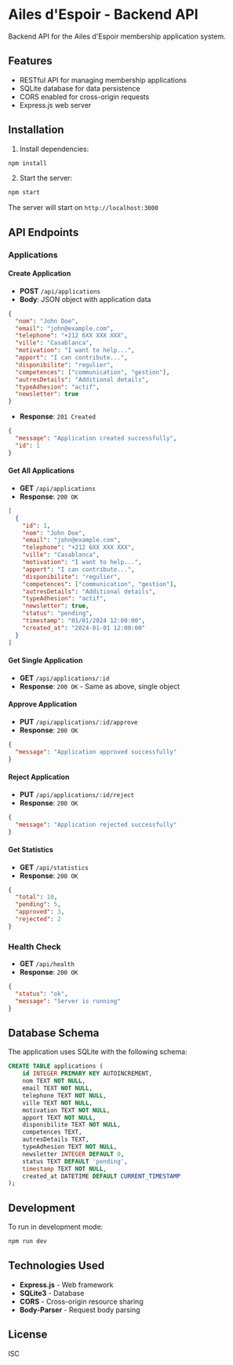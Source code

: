 # Ailes d'Espoir - Backend API

Backend API for the Ailes d'Espoir membership application system.

## Features

- RESTful API for managing membership applications
- SQLite database for data persistence
- CORS enabled for cross-origin requests
- Express.js web server

## Installation

1. Install dependencies:
```bash
npm install
```

2. Start the server:
```bash
npm start
```

The server will start on `http://localhost:3000`

## API Endpoints

### Applications

#### Create Application
- **POST** `/api/applications`
- **Body**: JSON object with application data
```json
{
  "nom": "John Doe",
  "email": "john@example.com",
  "telephone": "+212 6XX XXX XXX",
  "ville": "Casablanca",
  "motivation": "I want to help...",
  "apport": "I can contribute...",
  "disponibilite": "regulier",
  "competences": ["communication", "gestion"],
  "autresDetails": "Additional details",
  "typeAdhesion": "actif",
  "newsletter": true
}
```
- **Response**: `201 Created`
```json
{
  "message": "Application created successfully",
  "id": 1
}
```

#### Get All Applications
- **GET** `/api/applications`
- **Response**: `200 OK`
```json
[
  {
    "id": 1,
    "nom": "John Doe",
    "email": "john@example.com",
    "telephone": "+212 6XX XXX XXX",
    "ville": "Casablanca",
    "motivation": "I want to help...",
    "apport": "I can contribute...",
    "disponibilite": "regulier",
    "competences": ["communication", "gestion"],
    "autresDetails": "Additional details",
    "typeAdhesion": "actif",
    "newsletter": true,
    "status": "pending",
    "timestamp": "01/01/2024 12:00:00",
    "created_at": "2024-01-01 12:00:00"
  }
]
```

#### Get Single Application
- **GET** `/api/applications/:id`
- **Response**: `200 OK` - Same as above, single object

#### Approve Application
- **PUT** `/api/applications/:id/approve`
- **Response**: `200 OK`
```json
{
  "message": "Application approved successfully"
}
```

#### Reject Application
- **PUT** `/api/applications/:id/reject`
- **Response**: `200 OK`
```json
{
  "message": "Application rejected successfully"
}
```

#### Get Statistics
- **GET** `/api/statistics`
- **Response**: `200 OK`
```json
{
  "total": 10,
  "pending": 5,
  "approved": 3,
  "rejected": 2
}
```

### Health Check
- **GET** `/api/health`
- **Response**: `200 OK`
```json
{
  "status": "ok",
  "message": "Server is running"
}
```

## Database Schema

The application uses SQLite with the following schema:

```sql
CREATE TABLE applications (
    id INTEGER PRIMARY KEY AUTOINCREMENT,
    nom TEXT NOT NULL,
    email TEXT NOT NULL,
    telephone TEXT NOT NULL,
    ville TEXT NOT NULL,
    motivation TEXT NOT NULL,
    apport TEXT NOT NULL,
    disponibilite TEXT NOT NULL,
    competences TEXT,
    autresDetails TEXT,
    typeAdhesion TEXT NOT NULL,
    newsletter INTEGER DEFAULT 0,
    status TEXT DEFAULT 'pending',
    timestamp TEXT NOT NULL,
    created_at DATETIME DEFAULT CURRENT_TIMESTAMP
);
```

## Development

To run in development mode:
```bash
npm run dev
```

## Technologies Used

- **Express.js** - Web framework
- **SQLite3** - Database
- **CORS** - Cross-origin resource sharing
- **Body-Parser** - Request body parsing

## License

ISC

